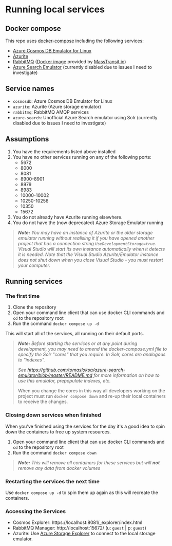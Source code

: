 ﻿# Running local services

## Docker compose 

This repo uses [docker-compose](./docker-compose.yml) including the following services:

- [Azure Cosmos DB Emulator for Linux](https://learn.microsoft.com/en-us/azure/cosmos-db/docker-emulator-linux)
- [Azurite](https://learn.microsoft.com/en-us/azure/storage/common/storage-use-azurite?tabs=docker-hub)
- [RabbitMQ](https://www.rabbitmq.com) ([Docker image](https://hub.docker.com/r/masstransit/rabbitmq) provided by [MassTransit.io](https://masstransit.io/quick-starts/rabbitmq))
- [Azure Search Emulator](https://github.com/tomasloksa/azure-search-emulator) (currently disabled due to issues I need to investigate)

## Service names

- `cosmosdb`: Azure Cosmos DB Emulator for Linux
- `azurite`: Azurite (Azure storage emulator)
- `rabbitmq`: RabbitMQ AMQP services
- `azure-search`: Unofficial Azure Search emulator using Solr (currently disabled due to issues I need to investigate)

## Assumptions

1. You have the requirements listed above installed
2. You have no other services running on any of the following ports:
    - 5672
    - 8000
    - 8081
    - 8900-8901
    - 8979
    - 8983
    - 10000-10002
    - 10250-10256
    - 10350
    - 15672
3. You do not already have Azurite running elsewhere.
4. You do not have the (now deprecated) Azure Storage Emulator running

> ***Note:** You may have an instance of Azurite or the older storage emulator running without realising it if you have
> opened another project that has a connection string `UseDevelopmentStorage=true`. Visual Studio will start its own
> instance automatically when it detects it is needed. Note that the Visual Studio Azurite/Emulator instance does not
> shut down when you close Visual Studio - you must restart your computer.*

## Running services

### The first time

1. Clone the repository
2. Open your command line client that can use docker CLI commands and `cd` to the repository root
3. Run the command `docker compose up -d`

This will start all of the services, all running on their default ports.

> ***Note:***
> *Before starting the services or at any point during development, you may need to amend the docker-compose.yml file to
> specify the Solr "cores" that you require. In Solr, cores are analogous to "indexes".*
>
> *See https://github.com/tomasloksa/azure-search-emulator/blob/master/README.md for more information on how to use*
> *this emulator, prepopulate indexes, etc.*
>
> When you change the cores in this way all developers working on the project must run `docker compose down` and re-up
> their local containers to receive the changes.

### Closing down services when finished

When you've finished using the services for the day it's a good idea to spin down the containers to free up system
resources.

1. Open your command line client that can use docker CLI commands and `cd` to the repository root
2. Run the command `docker compose down`

> ***Note:***
> *This will remove all containers for these services but will **not** remove any data from docker volumes*

### Restarting the services the next time

Use `docker compose up -d` to spin them up again as this will recreate the containers.

### Accessing the Services

- Cosmos Explorer: https://localhost:8081/_explorer/index.html
- RabbitMQ Manager: http://localhost:15672/ (u: `guest` | p: `guest`)
- Azurite: Use [Azure Storage Explorer](https://azure.microsoft.com/en-gb/products/storage/storage-explorer/) to connect to the local storage emulator.

